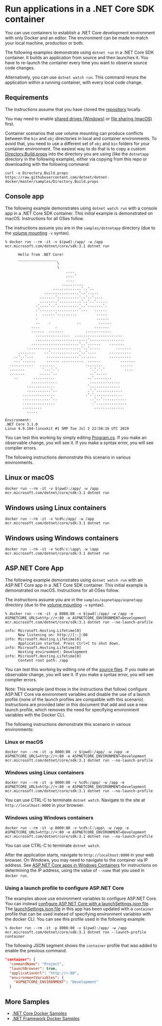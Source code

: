 # Run applications in a .NET Core SDK container

You can use containers to establish a .NET Core development environment with only Docker and an editor. The environment can be made to match your local machine, production or both.

The following examples demonstrate using `dotnet run` in a .NET Core SDK container. It builds an application from source and then launches it. You have to re-launch the container every time you want to observe source code changes.

Alternatively, you can use `dotnet watch run`. This command reruns the application within a running container, with every local code change.

## Requirements

The instructions assume that you have cloned the [repository](https://github.com/dotnet/dotnet-docker) locally.

You may need to enable [shared drives (Windows)](https://docs.docker.com/docker-for-windows/#shared-drives) or [file sharing (macOS)](https://docs.docker.com/docker-for-mac/#file-sharing) first.

Container scenarios that use volume mounting can produce conflicts between the `bin` and `obj` directories in local and container environments.  To avoid that, you need to use a different set of `obj` and `bin` folders for your container environment. The easiest way to do that is to copy a custom [Directory.Build.props](Directory.Build.props) into the directory you are using (like the `dotnetapp` directory in the following example), either via copying from this repo or downloading with the following command:

```console
curl -o Directory.Build.props https://raw.githubusercontent.com/dotnet/dotnet-docker/master/samples/Directory.Build.props
```

## Console app

The following example demonstrates using `dotnet watch run` with a console app in a .NET Core SDK container. This initial example is demonstrated on macOS. Instructions for all OSes follow.

The instructions assume you are in the `samples/dotnetapp` directory (due to the [volume mounting](https://docs.docker.com/engine/admin/volumes/volumes/) `-v` syntax).

```console
% docker run --rm -it -v $(pwd):/app/ -w /app mcr.microsoft.com/dotnet/core/sdk:3.1 dotnet run

      Hello from .NET Core!
      __________________
                        \
                        \
                            ....
                            ....'
                            ....
                          ..........
                      .............'..'..
                  ................'..'.....
                .......'..........'..'..'....
                ........'..........'..'..'.....
              .'....'..'..........'..'.......'.
              .'..................'...   ......
              .  ......'.........         .....
              .                           ......
              ..    .            ..        ......
            ....       .                 .......
            ......  .......          ............
              ................  ......................
              ........................'................
            ......................'..'......    .......
          .........................'..'.....       .......
      ........    ..'.............'..'....      ..........
    ..'..'...      ...............'.......      ..........
    ...'......     ...... ..........  ......         .......
  ...........   .......              ........        ......
  .......        '...'.'.              '.'.'.'         ....
  .......       .....'..               ..'.....
    ..       ..........               ..'........
            ............               ..............
          .............               '..............
          ...........'..              .'.'............
        ...............              .'.'.............
        .............'..               ..'..'...........
        ...............                 .'..............
        .........                        ..............
          .....
  
Environment:
.NET Core 3.1.0
Linux 4.9.184-linuxkit #1 SMP Tue Jul 2 22:58:16 UTC 2019
```

You can test this working by simply editing [Program.cs](dotnetapp/Program.cs). If you make an observable change, you will see it. If you make a syntax error, you will see compiler errors.

The following instructions demonstrate this scenario in various environments.

## Linux or macOS

```console
docker run --rm -it -v $(pwd):/app/ -w /app mcr.microsoft.com/dotnet/core/sdk:3.1 dotnet run
```

## Windows using Linux containers

```console
docker run --rm -it -v %cd%:/app/ -w /app mcr.microsoft.com/dotnet/core/sdk:3.1 dotnet run
```

## Windows using Windows containers

```console
docker run --rm -it -v %cd%:c:\app\ -w \app mcr.microsoft.com/dotnet/core/sdk:3.1 dotnet run
```

## ASP.NET Core App

The following example demonstrates using `dotnet watch run` with an ASP.NET Core app in a .NET Core SDK container. This initial example is demonstrated on macOS. Instructions for all OSes follow.

The instructions assume you are in the `samples/aspnetapp/aspnetapp` directory (due to the [volume mounting](https://docs.docker.com/engine/admin/volumes/volumes/) `-v` syntax).

```console
% docker run --rm -it -p 8000:80 -v $(pwd):/app/ -w /app -e ASPNETCORE_URLS=http://+:80 -e ASPNETCORE_ENVIRONMENT=Development mcr.microsoft.com/dotnet/core/sdk:3.1 dotnet run --no-launch-profile

info: Microsoft.Hosting.Lifetime[0]
      Now listening on: http://[::]:80
info: Microsoft.Hosting.Lifetime[0]
      Application started. Press Ctrl+C to shut down.
info: Microsoft.Hosting.Lifetime[0]
      Hosting environment: Development
info: Microsoft.Hosting.Lifetime[0]
      Content root path: /app
```

You can test this working by editing one of the [source files](aspnetapp/aspnetapp). If you make an observable change, you will see it. If you make a syntax error, you will see compiler errors.

Note: This example (and those in the instructions that follow) configure ASP.NET Core via environment variables and disable the use of a launch profile (none of the launch profiles are compatible with this scenario). Instructions are provided later in this document that add and use a new launch profile, which removes the need for specifying environment variables with the Docker CLI.

The following instructions demonstrate this scenario in various environments:

### Linux or macOS

```console
docker run --rm -it -p 8000:80 -v $(pwd):/app/ -w /app -e ASPNETCORE_URLS=http://+:80 -e ASPNETCORE_ENVIRONMENT=Development mcr.microsoft.com/dotnet/core/sdk:3.1 dotnet run --no-launch-profile
```

### Windows using Linux containers

```console
docker run --rm -it -p 8000:80 -v %cd%:/app/ -w /app -e ASPNETCORE_URLS=http://+:80 -e ASPNETCORE_ENVIRONMENT=Development mcr.microsoft.com/dotnet/core/sdk:3.1 dotnet run --no-launch-profile
```

You can use CTRL-C to terminate `dotnet watch`. Navigate to the site at `http://localhost:8000` in your browser.

### Windows using Windows containers

```console
docker run --rm -it -p 8000:80 -v %cd%:C:\app\ -w /app -e ASPNETCORE_URLS=http://+:80 -e ASPNETCORE_ENVIRONMENT=Development mcr.microsoft.com/dotnet/core/sdk:3.1 dotnet run --no-launch-profile
```

You can use CTRL-C to terminate `dotnet watch`.

After the application starts, navigate to `http://localhost:8000` in your web browser. On Windows, you may need to navigate to the container via IP address. See [ASP.NET Core apps in Windows Containers](aspnetcore-docker-windows.md) for instructions on determining the IP address, using the value of `--name` that you used in `docker run`.

### Using a launch profile to configure ASP.NET Core

The examples above use environment variables to configure ASP.NET Core. You can instead [configure ASP.NET Core with a launchSettings.json file](https://docs.microsoft.com/aspnet/core/fundamentals/environments). The [launchSettings.json file](aspnetapp/aspnetapp/Properties/launchSettings.json) in this app has been updated with a `container` profile that can be used instead of specifying environment variables with the docker CLI. You can see this profile used in the following example:

```console
% docker run --rm -it -p 8000:80 -v $(pwd):/app/ -w /app mcr.microsoft.com/dotnet/core/sdk:3.1 dotnet run --launch-profile container
```

The following JSON segment shows the `container` profile that was added to enable the previous command.

```json
"container": {
  "commandName": "Project",
  "launchBrowser": true,
  "applicationUrl": "http://+:80",
  "environmentVariables": {
    "ASPNETCORE_ENVIRONMENT": "Development"
  }
```

## More Samples

* [.NET Core Docker Samples](../README.md)
* [.NET Framework Docker Samples](https://github.com/microsoft/dotnet-framework-docker-samples/)

